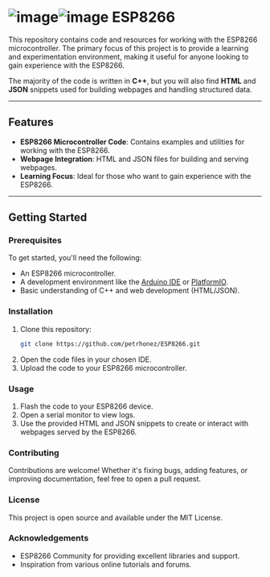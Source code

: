 #  ![image](https://github.com/user-attachments/assets/a55e12d6-8fe2-4643-90fd-a358bbebfc98)![image](https://github.com/user-attachments/assets/a4476c68-3bbc-4efb-aa49-6436c09e0bec) ESP8266

This repository contains code and resources for working with the ESP8266 microcontroller. The primary focus of this project is to provide a learning and experimentation environment, making it useful for anyone looking to gain experience with the ESP8266.

The majority of the code is written in **C++**, but you will also find **HTML** and **JSON** snippets used for building webpages and handling structured data.

---

## Features

- **ESP8266 Microcontroller Code**: Contains examples and utilities for working with the ESP8266.
- **Webpage Integration**: HTML and JSON files for building and serving webpages.
- **Learning Focus**: Ideal for those who want to gain experience with the ESP8266.

---

## Getting Started

### Prerequisites

To get started, you'll need the following:
- An ESP8266 microcontroller.
- A development environment like the [Arduino IDE](https://www.arduino.cc/en/software) or [PlatformIO](https://platformio.org/).
- Basic understanding of C++ and web development (HTML/JSON).

### Installation

1. Clone this repository:
   ```bash
   git clone https://github.com/petrhonez/ESP8266.git
2. Open the code files in your chosen IDE.
3. Upload the code to your ESP8266 microcontroller.

### Usage

1. Flash the code to your ESP8266 device.
2. Open a serial monitor to view logs.
3. Use the provided HTML and JSON snippets to create or interact with webpages served by the ESP8266.

### Contributing

Contributions are welcome! Whether it's fixing bugs, adding features, or improving documentation, feel free to open a pull request.

### License

This project is open source and available under the MIT License.

### Acknowledgements

- ESP8266 Community for providing excellent libraries and support.
- Inspiration from various online tutorials and forums.

